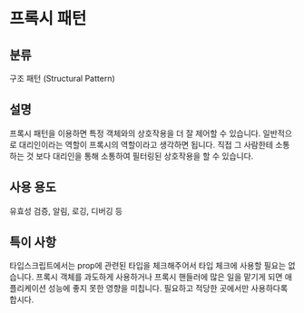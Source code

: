 # 프록시 패턴

## 분류

구조 패턴 (Structural Pattern)

## 설명

프록시 패턴을 이용하면 특정 객체와의 상호작용을 더 잘 제어할 수 있습니다.
일반적으로 대리인이라는 역할이 프록시의 역할이라고 생각하면 됩니다.
직접 그 사람한테 소통하는 것 보다 대리인을 통해 소통하여 필터링된 상호작용을 할 수 있습니다.

## 사용 용도

유효성 검증, 알림, 로깅, 디버깅 등

## 특이 사항

타입스크립트에서는 prop에 관련된 타입을 체크해주어서 타입 체크에 사용할 필요는 없습니다.
프록시 객체를 과도하게 사용하거나 프록시 핸들러에 많은 일을 맡기게 되면 애플리케이션 성능에 좋지 못한 영향을 미칩니다.
필요하고 적당한 곳에서만 사용하다록 합시다.

